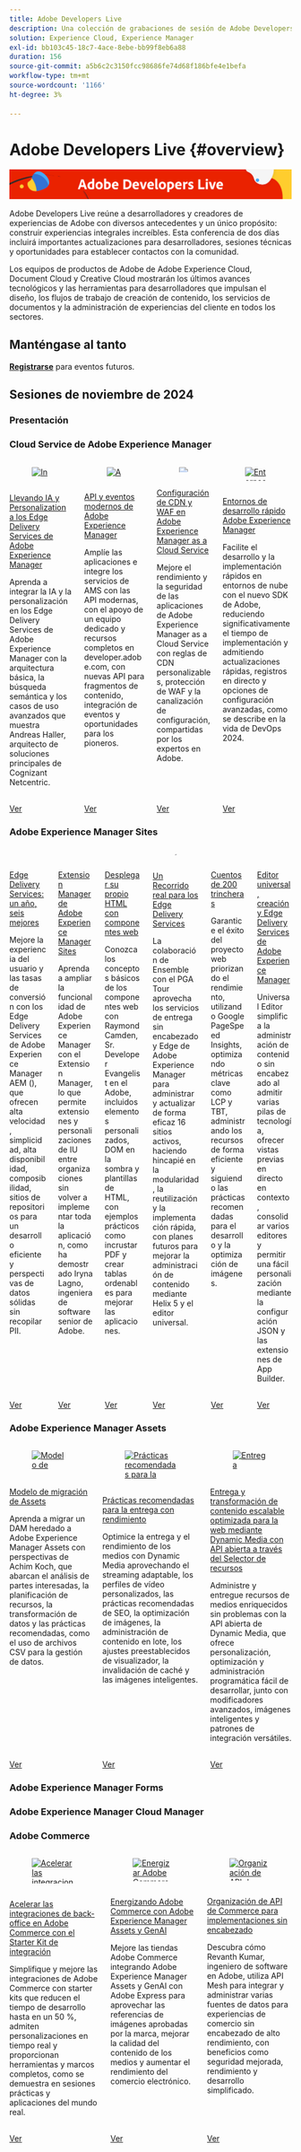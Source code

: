 ```yaml
---
title: Adobe Developers Live
description: Una colección de grabaciones de sesión de Adobe Developers Live
solution: Experience Cloud, Experience Manager
exl-id: bb103c45-18c7-4ace-8ebe-bb99f8eb6a88
duration: 156
source-git-commit: a5b6c2c3150fcc98686fe74d68f186bfe4e1befa
workflow-type: tm+mt
source-wordcount: '1166'
ht-degree: 3%

---
```


# Adobe Developers Live {#overview}

<img alt="Adobe Developers Live" src="assets/adl.png" />

Adobe Developers Live reúne a desarrolladores y creadores de experiencias de Adobe con diversos antecedentes y un único propósito: construir experiencias integrales increíbles. Esta conferencia de dos días incluirá importantes actualizaciones para desarrolladores, sesiones técnicas y oportunidades para establecer contactos con la comunidad.

Los equipos de productos de Adobe de Adobe Experience Cloud, Document Cloud y Creative Cloud mostrarán los últimos avances tecnológicos y las herramientas para desarrolladores que impulsan el diseño, los flujos de trabajo de creación de contenido, los servicios de documentos y la administración de experiencias del cliente en todos los sectores.

## Manténgase al tanto

**[Registrarse](https://developerevents.adobe.com/)** para eventos futuros.

## Sesiones de noviembre de 2024

### Presentación

<!-- CARDS

{cta = Watch}

* 2024/nov/keynote.md
-->

### Cloud Service de Adobe Experience Manager

<!-- CARDS

{cta = Watch}

* 2024/nov/ai-and-personalization.md
* 2024/nov/apis-eventing.md
* 2024/nov/cdn-waf-aemcs.md
* 2024/nov/magic-buttons.md
* 2024/nov/rapid-development-environments.md
-->
<!-- START CARDS HTML - DO NOT MODIFY BY HAND -->
<div class="columns">
    <div class="column is-half-tablet is-half-desktop is-one-third-widescreen" aria-label="Bringing AI and Personalization to Adobe Experience Manager Edge Delivery Services">
        <div class="card" style="height: 100%; display: flex; flex-direction: column; height: 100%;">
            <div class="card-image">
                <figure class="image x-is-16by9">
                    <a href="2024/nov/ai-and-personalization.md" title="Introducción de IA y Personalization a los Edge Delivery Services de Adobe Experience Manager" target="_blank" rel="referrer">
                        <img class="is-bordered-r-small" src="https://video.tv.adobe.com/v/3440405/?format=jpeg&nocache=1732728214510" alt="Introducción de IA y Personalization a los Edge Delivery Services de Adobe Experience Manager"
                             style="width: 100%; aspect-ratio: 16 / 9; object-fit: cover; overflow: hidden; display: block; margin: auto;">
                    </a>
                </figure>
            </div>
            <div class="card-content is-padded-small" style="display: flex; flex-direction: column; flex-grow: 1; justify-content: space-between;">
                <div class="top-card-content">
                    <p class="headline is-size-6 has-text-weight-bold">
                        <a href="2024/nov/ai-and-personalization.md" target="_blank" rel="referrer" title="Introducción de IA y Personalization a los Edge Delivery Services de Adobe Experience Manager">Llevando IA y Personalization a los Edge Delivery Services de Adobe Experience Manager</a>
                    </p>
                    <p class="is-size-6">Aprenda a integrar la IA y la personalización en los Edge Delivery Services de Adobe Experience Manager con la arquitectura básica, la búsqueda semántica y los casos de uso avanzados que muestra Andreas Haller, arquitecto de soluciones principales de Cognizant Netcentric.</p>
                </div>
                <a href="2024/nov/ai-and-personalization.md" target="_blank" rel="referrer" class="spectrum-Button spectrum-Button--outline spectrum-Button--primary spectrum-Button--sizeM" style="align-self: flex-start; margin-top: 1rem;">
                    <span class="spectrum-Button-label has-no-wrap has-text-weight-bold">Ver</span>
                </a>
            </div>
        </div>
    </div>
    <div class="column is-half-tablet is-half-desktop is-one-third-widescreen" aria-label="Modern Adobe Experience Manager APIs & Eventing">
        <div class="card" style="height: 100%; display: flex; flex-direction: column; height: 100%;">
            <div class="card-image">
                <figure class="image x-is-16by9">
                    <a href="2024/nov/apis-eventing.md" title="API y eventos modernos de Adobe Experience Manager" target="_blank" rel="referrer">
                        <img class="is-bordered-r-small" src="https://video.tv.adobe.com/v/3440203/?format=jpeg&nocache=1732728214493" alt="API y eventos modernos de Adobe Experience Manager"
                             style="width: 100%; aspect-ratio: 16 / 9; object-fit: cover; overflow: hidden; display: block; margin: auto;">
                    </a>
                </figure>
            </div>
            <div class="card-content is-padded-small" style="display: flex; flex-direction: column; flex-grow: 1; justify-content: space-between;">
                <div class="top-card-content">
                    <p class="headline is-size-6 has-text-weight-bold">
                        <a href="2024/nov/apis-eventing.md" target="_blank" rel="referrer" title="API y eventos modernos de Adobe Experience Manager">API y eventos modernos de Adobe Experience Manager</a>
                    </p>
                    <p class="is-size-6">Amplíe las aplicaciones e integre los servicios de AMS con las API modernas, con el apoyo de un equipo dedicado y recursos completos en developer.adobe.com, con nuevas API para fragmentos de contenido, integración de eventos y oportunidades para los pioneros.</p>
                </div>
                <a href="2024/nov/apis-eventing.md" target="_blank" rel="referrer" class="spectrum-Button spectrum-Button--outline spectrum-Button--primary spectrum-Button--sizeM" style="align-self: flex-start; margin-top: 1rem;">
                    <span class="spectrum-Button-label has-no-wrap has-text-weight-bold">Ver</span>
                </a>
            </div>
        </div>
    </div>
    <div class="column is-half-tablet is-half-desktop is-one-third-widescreen" aria-label="CDN & WAF Configuration in Adobe Experience Manager as a Cloud Service">
        <div class="card" style="height: 100%; display: flex; flex-direction: column; height: 100%;">
            <div class="card-image">
                <figure class="image x-is-16by9">
                    <a href="2024/nov/cdn-waf-aemcs.md" title="Configuración de CDN y WAF en Adobe Experience Manager as a Cloud Service" target="_blank" rel="referrer">
                        <img class="is-bordered-r-small" src="https://video.tv.adobe.com/v/3440401/?format=jpeg&nocache=1732728214505" alt="Configuración de CDN y WAF en Adobe Experience Manager as a Cloud Service"
                             style="width: 100%; aspect-ratio: 16 / 9; object-fit: cover; overflow: hidden; display: block; margin: auto;">
                    </a>
                </figure>
            </div>
            <div class="card-content is-padded-small" style="display: flex; flex-direction: column; flex-grow: 1; justify-content: space-between;">
                <div class="top-card-content">
                    <p class="headline is-size-6 has-text-weight-bold">
                        <a href="2024/nov/cdn-waf-aemcs.md" target="_blank" rel="referrer" title="Configuración de CDN y WAF en Adobe Experience Manager as a Cloud Service">Configuración de CDN y WAF en Adobe Experience Manager as a Cloud Service</a>
                    </p>
                    <p class="is-size-6">Mejore el rendimiento y la seguridad de las aplicaciones de Adobe Experience Manager as a Cloud Service con reglas de CDN personalizables, protección de WAF y la canalización de configuración, compartidas por los expertos en Adobe.</p>
                </div>
                <a href="2024/nov/cdn-waf-aemcs.md" target="_blank" rel="referrer" class="spectrum-Button spectrum-Button--outline spectrum-Button--primary spectrum-Button--sizeM" style="align-self: flex-start; margin-top: 1rem;">
                    <span class="spectrum-Button-label has-no-wrap has-text-weight-bold">Ver</span>
                </a>
            </div>
        </div>
    </div>
    <div class="column is-half-tablet is-half-desktop is-one-third-widescreen" aria-label="Adobe Experience Manager Rapid Development Environments">
        <div class="card" style="height: 100%; display: flex; flex-direction: column; height: 100%;">
            <div class="card-image">
                <figure class="image x-is-16by9">
                    <a href="2024/nov/rapid-development-environments.md" title="Entornos de desarrollo rápido de Adobe Experience Manager" target="_blank" rel="referrer">
                        <img class="is-bordered-r-small" src="https://video.tv.adobe.com/v/3440397/?format=jpeg&nocache=1732728214500" alt="Entornos de desarrollo rápido de Adobe Experience Manager"
                             style="width: 100%; aspect-ratio: 16 / 9; object-fit: cover; overflow: hidden; display: block; margin: auto;">
                    </a>
                </figure>
            </div>
            <div class="card-content is-padded-small" style="display: flex; flex-direction: column; flex-grow: 1; justify-content: space-between;">
                <div class="top-card-content">
                    <p class="headline is-size-6 has-text-weight-bold">
                        <a href="2024/nov/rapid-development-environments.md" target="_blank" rel="referrer" title="Entornos de desarrollo rápido de Adobe Experience Manager">Entornos de desarrollo rápido Adobe Experience Manager</a>
                    </p>
                    <p class="is-size-6">Facilite el desarrollo y la implementación rápidos en entornos de nube con el nuevo SDK de Adobe, reduciendo significativamente el tiempo de implementación y admitiendo actualizaciones rápidas, registros en directo y opciones de configuración avanzadas, como se describe en la vida de DevOps 2024.</p>
                </div>
                <a href="2024/nov/rapid-development-environments.md" target="_blank" rel="referrer" class="spectrum-Button spectrum-Button--outline spectrum-Button--primary spectrum-Button--sizeM" style="align-self: flex-start; margin-top: 1rem;">
                    <span class="spectrum-Button-label has-no-wrap has-text-weight-bold">Ver</span>
                </a>
            </div>
        </div>
    </div>
</div>
<!-- END CARDS HTML - DO NOT MODIFY BY HAND -->

### Adobe Experience Manager Sites

<!-- CARDS

{cta = Watch}

* 2024/nov/edge-delivery-services.md
* 2024/nov/extension-manager.md
* 2024/nov/aem-sites-gen-ai.md
* 2024/nov/html-and-web-components.md
* 2024/nov/journey-to-edge-delivery-services.md
* 2024/nov/tales-200-trenches.md
* 2024/nov/universal-editor-eds.md
-->
<!-- START CARDS HTML - DO NOT MODIFY BY HAND -->
<div class="columns">
    <div class="column is-half-tablet is-half-desktop is-one-third-widescreen" aria-label="Edge Delivery Services - One Year In, Six Ways Better">
        <div class="card" style="height: 100%; display: flex; flex-direction: column; height: 100%;">
            <div class="card-image">
                <figure class="image x-is-16by9">
                    <a href="2024/nov/edge-delivery-services.md" title="Edge Delivery Services: Un Año Más, Seis Veces Mejor" target="_blank" rel="referrer">
                        <img class="is-bordered-r-small" src="https://video.tv.adobe.com/v/3439436/?format=jpeg&nocache=1732728215691" alt="Edge Delivery Services: Un Año Más, Seis Veces Mejor"
                             style="width: 100%; aspect-ratio: 16 / 9; object-fit: cover; overflow: hidden; display: block; margin: auto;">
                    </a>
                </figure>
            </div>
            <div class="card-content is-padded-small" style="display: flex; flex-direction: column; flex-grow: 1; justify-content: space-between;">
                <div class="top-card-content">
                    <p class="headline is-size-6 has-text-weight-bold">
                        <a href="2024/nov/edge-delivery-services.md" target="_blank" rel="referrer" title="Edge Delivery Services: Un Año Más, Seis Veces Mejor">Edge Delivery Services: un año, seis mejores</a>
                    </p>
                    <p class="is-size-6">Mejore la experiencia del usuario y las tasas de conversión con los Edge Delivery Services de Adobe Experience Manager AEM (), que ofrecen alta velocidad, simplicidad, alta disponibilidad, composibilidad, sitios de repositorios para un desarrollo eficiente y perspectivas de datos sólidas sin recopilar PII.</p>
                </div>
                <a href="2024/nov/edge-delivery-services.md" target="_blank" rel="referrer" class="spectrum-Button spectrum-Button--outline spectrum-Button--primary spectrum-Button--sizeM" style="align-self: flex-start; margin-top: 1rem;">
                    <span class="spectrum-Button-label has-no-wrap has-text-weight-bold">Ver</span>
                </a>
            </div>
        </div>
    </div>
    <div class="column is-half-tablet is-half-desktop is-one-third-widescreen" aria-label="Extension Manager for Adobe Experience Manager Sites">
        <div class="card" style="height: 100%; display: flex; flex-direction: column; height: 100%;">
            <div class="card-image">
                <figure class="image x-is-16by9">
                    <a href="2024/nov/extension-manager.md" title="Extension Manager para Adobe Experience Manager Sites" target="_blank" rel="referrer">
                        <img class="is-bordered-r-small" src="https://video.tv.adobe.com/v/3440404/?format=jpeg&nocache=1732728215711" alt="Extension Manager para Adobe Experience Manager Sites"
                             style="width: 100%; aspect-ratio: 16 / 9; object-fit: cover; overflow: hidden; display: block; margin: auto;">
                    </a>
                </figure>
            </div>
            <div class="card-content is-padded-small" style="display: flex; flex-direction: column; flex-grow: 1; justify-content: space-between;">
                <div class="top-card-content">
                    <p class="headline is-size-6 has-text-weight-bold">
                        <a href="2024/nov/extension-manager.md" target="_blank" rel="referrer" title="Extension Manager para Adobe Experience Manager Sites">Extension Manager de Adobe Experience Manager Sites</a>
                    </p>
                    <p class="is-size-6">Aprenda a ampliar la funcionalidad de Adobe Experience Manager con el Extension Manager, lo que permite extensiones y personalizaciones de IU entre organizaciones sin volver a implementar toda la aplicación, como ha demostrado Iryna Lagno, ingeniera de software senior de Adobe.</p>
                </div>
                <a href="2024/nov/extension-manager.md" target="_blank" rel="referrer" class="spectrum-Button spectrum-Button--outline spectrum-Button--primary spectrum-Button--sizeM" style="align-self: flex-start; margin-top: 1rem;">
                    <span class="spectrum-Button-label has-no-wrap has-text-weight-bold">Ver</span>
                </a>
            </div>
        </div>
    </div>
    <div class="column is-half-tablet is-half-desktop is-one-third-widescreen" aria-label="Roll Your Own HTML with Web Components">
        <div class="card" style="height: 100%; display: flex; flex-direction: column; height: 100%;">
            <div class="card-image">
                <figure class="image x-is-16by9">
                    <a href="2024/nov/html-and-web-components.md" title="Trabaje con su propio HTML con componentes web" target="_blank" rel="referrer">
                        <img class="is-bordered-r-small" src="https://video.tv.adobe.com/v/3440406/?format=jpeg&nocache=1732728215715" alt="Trabaje con su propio HTML con componentes web"
                             style="width: 100%; aspect-ratio: 16 / 9; object-fit: cover; overflow: hidden; display: block; margin: auto;">
                    </a>
                </figure>
            </div>
            <div class="card-content is-padded-small" style="display: flex; flex-direction: column; flex-grow: 1; justify-content: space-between;">
                <div class="top-card-content">
                    <p class="headline is-size-6 has-text-weight-bold">
                        <a href="2024/nov/html-and-web-components.md" target="_blank" rel="referrer" title="Trabaje con su propio HTML con componentes web">Desplegar su propio HTML con componentes web</a>
                    </p>
                    <p class="is-size-6">Conozca los conceptos básicos de los componentes web con Raymond Camden, Sr. Developer Evangelist en el Adobe, incluidos elementos personalizados, DOM en la sombra y plantillas de HTML, con ejemplos prácticos como incrustar PDF y crear tablas ordenables para mejorar las aplicaciones.</p>
                </div>
                <a href="2024/nov/html-and-web-components.md" target="_blank" rel="referrer" class="spectrum-Button spectrum-Button--outline spectrum-Button--primary spectrum-Button--sizeM" style="align-self: flex-start; margin-top: 1rem;">
                    <span class="spectrum-Button-label has-no-wrap has-text-weight-bold">Ver</span>
                </a>
            </div>
        </div>
    </div>
    <div class="column is-half-tablet is-half-desktop is-one-third-widescreen" aria-label="A Real-World Journey to Edge Delivery Services">
        <div class="card" style="height: 100%; display: flex; flex-direction: column; height: 100%;">
            <div class="card-image">
                <figure class="image x-is-16by9">
                    <a href="2024/nov/journey-to-edge-delivery-services.md" title="Un Recorrido real para los Edge Delivery Services" target="_blank" rel="referrer">
                        <img class="is-bordered-r-small" src="https://video.tv.adobe.com/v/3439421/?format=jpeg&nocache=1732728215707" alt="Un Recorrido real para los Edge Delivery Services"
                             style="width: 100%; aspect-ratio: 16 / 9; object-fit: cover; overflow: hidden; display: block; margin: auto;">
                    </a>
                </figure>
            </div>
            <div class="card-content is-padded-small" style="display: flex; flex-direction: column; flex-grow: 1; justify-content: space-between;">
                <div class="top-card-content">
                    <p class="headline is-size-6 has-text-weight-bold">
                        <a href="2024/nov/journey-to-edge-delivery-services.md" target="_blank" rel="referrer" title="Un Recorrido real para los Edge Delivery Services">Un Recorrido real para los Edge Delivery Services</a>
                    </p>
                    <p class="is-size-6">La colaboración de Ensemble con el PGA Tour aprovecha los servicios de entrega sin encabezado y Edge de Adobe Experience Manager para administrar y actualizar de forma eficaz 16 sitios activos, haciendo hincapié en la modularidad, la reutilización y la implementación rápida, con planes futuros para mejorar la administración de contenido mediante Helix 5 y el editor universal.</p>
                </div>
                <a href="2024/nov/journey-to-edge-delivery-services.md" target="_blank" rel="referrer" class="spectrum-Button spectrum-Button--outline spectrum-Button--primary spectrum-Button--sizeM" style="align-self: flex-start; margin-top: 1rem;">
                    <span class="spectrum-Button-label has-no-wrap has-text-weight-bold">Ver</span>
                </a>
            </div>
        </div>
    </div>
    <div class="column is-half-tablet is-half-desktop is-one-third-widescreen" aria-label="Tales from 200 Trenches">
        <div class="card" style="height: 100%; display: flex; flex-direction: column; height: 100%;">
            <div class="card-image">
                <figure class="image x-is-16by9">
                    <a href="2024/nov/tales-200-trenches.md" title="Cuentos de 200 trincheras" target="_blank" rel="referrer">
                        <img class="is-bordered-r-small" src="https://video.tv.adobe.com/v/3439424/?format=jpeg&nocache=1732728215698" alt="Cuentos de 200 trincheras"
                             style="width: 100%; aspect-ratio: 16 / 9; object-fit: cover; overflow: hidden; display: block; margin: auto;">
                    </a>
                </figure>
            </div>
            <div class="card-content is-padded-small" style="display: flex; flex-direction: column; flex-grow: 1; justify-content: space-between;">
                <div class="top-card-content">
                    <p class="headline is-size-6 has-text-weight-bold">
                        <a href="2024/nov/tales-200-trenches.md" target="_blank" rel="referrer" title="Cuentos de 200 trincheras">Cuentos de 200 trincheras</a>
                    </p>
                    <p class="is-size-6">Garantice el éxito del proyecto web priorizando el rendimiento, utilizando Google PageSpeed Insights, optimizando métricas clave como LCP y TBT, administrando los recursos de forma eficiente y siguiendo las prácticas recomendadas para el desarrollo y la optimización de imágenes.</p>
                </div>
                <a href="2024/nov/tales-200-trenches.md" target="_blank" rel="referrer" class="spectrum-Button spectrum-Button--outline spectrum-Button--primary spectrum-Button--sizeM" style="align-self: flex-start; margin-top: 1rem;">
                    <span class="spectrum-Button-label has-no-wrap has-text-weight-bold">Ver</span>
                </a>
            </div>
        </div>
    </div>
    <div class="column is-half-tablet is-half-desktop is-one-third-widescreen" aria-label="Universal Editor, Adobe Experience Manager Authoring & Edge Delivery Services">
        <div class="card" style="height: 100%; display: flex; flex-direction: column; height: 100%;">
            <div class="card-image">
                <figure class="image x-is-16by9">
                    <a href="2024/nov/universal-editor-eds.md" title="Editor universal, Adobe Experience Manager Authoring y Edge Delivery Services" target="_blank" rel="referrer">
                        <img class="is-bordered-r-small" src="https://video.tv.adobe.com/v/3439423/?format=jpeg&nocache=1732728215703" alt="Editor universal, Adobe Experience Manager Authoring y Edge Delivery Services"
                             style="width: 100%; aspect-ratio: 16 / 9; object-fit: cover; overflow: hidden; display: block; margin: auto;">
                    </a>
                </figure>
            </div>
            <div class="card-content is-padded-small" style="display: flex; flex-direction: column; flex-grow: 1; justify-content: space-between;">
                <div class="top-card-content">
                    <p class="headline is-size-6 has-text-weight-bold">
                        <a href="2024/nov/universal-editor-eds.md" target="_blank" rel="referrer" title="Editor universal, Adobe Experience Manager Authoring y Edge Delivery Services">Editor universal, creación y Edge Delivery Services de Adobe Experience Manager</a>
                    </p>
                    <p class="is-size-6">Universal Editor simplifica la administración de contenido sin encabezado al admitir varias pilas de tecnología, ofrecer vistas previas en directo en contexto, consolidar varios editores y permitir una fácil personalización mediante la configuración JSON y las extensiones de App Builder.</p>
                </div>
                <a href="2024/nov/universal-editor-eds.md" target="_blank" rel="referrer" class="spectrum-Button spectrum-Button--outline spectrum-Button--primary spectrum-Button--sizeM" style="align-self: flex-start; margin-top: 1rem;">
                    <span class="spectrum-Button-label has-no-wrap has-text-weight-bold">Ver</span>
                </a>
            </div>
        </div>
    </div>
</div>
<!-- END CARDS HTML - DO NOT MODIFY BY HAND -->

### Adobe Experience Manager Assets

<!-- CARDS

{cta = Watch}

* 2024/nov/asset-migration-blueprint.md
* 2024/nov/performant-delivery.md
* 2024/nov/dynamic-media-open-api.md
-->
<!-- START CARDS HTML - DO NOT MODIFY BY HAND -->
<div class="columns">
    <div class="column is-half-tablet is-half-desktop is-one-third-widescreen" aria-label="Assets Migration Blueprint">
        <div class="card" style="height: 100%; display: flex; flex-direction: column; height: 100%;">
            <div class="card-image">
                <figure class="image x-is-16by9">
                    <a href="2024/nov/asset-migration-blueprint.md" title="Modelo de migración de Assets" target="_blank" rel="referrer">
                        <img class="is-bordered-r-small" src="https://video.tv.adobe.com/v/3440403/?format=jpeg&nocache=1732728216966" alt="Modelo de migración de Assets"
                             style="width: 100%; aspect-ratio: 16 / 9; object-fit: cover; overflow: hidden; display: block; margin: auto;">
                    </a>
                </figure>
            </div>
            <div class="card-content is-padded-small" style="display: flex; flex-direction: column; flex-grow: 1; justify-content: space-between;">
                <div class="top-card-content">
                    <p class="headline is-size-6 has-text-weight-bold">
                        <a href="2024/nov/asset-migration-blueprint.md" target="_blank" rel="referrer" title="Modelo de migración de Assets">Modelo de migración de Assets</a>
                    </p>
                    <p class="is-size-6">Aprenda a migrar un DAM heredado a Adobe Experience Manager Assets con perspectivas de Achim Koch, que abarcan el análisis de partes interesadas, la planificación de recursos, la transformación de datos y las prácticas recomendadas, como el uso de archivos CSV para la gestión de datos.</p>
                </div>
                <a href="2024/nov/asset-migration-blueprint.md" target="_blank" rel="referrer" class="spectrum-Button spectrum-Button--outline spectrum-Button--primary spectrum-Button--sizeM" style="align-self: flex-start; margin-top: 1rem;">
                    <span class="spectrum-Button-label has-no-wrap has-text-weight-bold">Ver</span>
                </a>
            </div>
        </div>
    </div>
    <div class="column is-half-tablet is-half-desktop is-one-third-widescreen" aria-label="Best Practices for Performant Delivery">
        <div class="card" style="height: 100%; display: flex; flex-direction: column; height: 100%;">
            <div class="card-image">
                <figure class="image x-is-16by9">
                    <a href="2024/nov/performant-delivery.md" title="Prácticas recomendadas para la entrega con rendimiento" target="_blank" rel="referrer">
                        <img class="is-bordered-r-small" src="https://video.tv.adobe.com/v/3440399/?format=jpeg&nocache=1732728216971" alt="Prácticas recomendadas para la entrega con rendimiento"
                             style="width: 100%; aspect-ratio: 16 / 9; object-fit: cover; overflow: hidden; display: block; margin: auto;">
                    </a>
                </figure>
            </div>
            <div class="card-content is-padded-small" style="display: flex; flex-direction: column; flex-grow: 1; justify-content: space-between;">
                <div class="top-card-content">
                    <p class="headline is-size-6 has-text-weight-bold">
                        <a href="2024/nov/performant-delivery.md" target="_blank" rel="referrer" title="Prácticas recomendadas para la entrega con rendimiento">Prácticas recomendadas para la entrega con rendimiento</a>
                    </p>
                    <p class="is-size-6">Optimice la entrega y el rendimiento de los medios con Dynamic Media aprovechando el streaming adaptable, los perfiles de vídeo personalizados, las prácticas recomendadas de SEO, la optimización de imágenes, la administración de contenido en lote, los ajustes preestablecidos de visualizador, la invalidación de caché y las imágenes inteligentes.</p>
                </div>
                <a href="2024/nov/performant-delivery.md" target="_blank" rel="referrer" class="spectrum-Button spectrum-Button--outline spectrum-Button--primary spectrum-Button--sizeM" style="align-self: flex-start; margin-top: 1rem;">
                    <span class="spectrum-Button-label has-no-wrap has-text-weight-bold">Ver</span>
                </a>
            </div>
        </div>
    </div>
    <div class="column is-half-tablet is-half-desktop is-one-third-widescreen" aria-label="Scalable Web-Optimized Delivery and Content Transformation Using Dynamic Media with Open API via Asset Selector">
        <div class="card" style="height: 100%; display: flex; flex-direction: column; height: 100%;">
            <div class="card-image">
                <figure class="image x-is-16by9">
                    <a href="2024/nov/dynamic-media-open-api.md" title="Entrega optimizada para la web y transformación de contenido escalable mediante Dynamic Media con API abierta a través del Selector de recursos" target="_blank" rel="referrer">
                        <img class="is-bordered-r-small" src="https://video.tv.adobe.com/v/3440336/?format=jpeg&nocache=1732728216958" alt="Entrega optimizada para la web y transformación de contenido escalable mediante Dynamic Media con API abierta a través del Selector de recursos"
                             style="width: 100%; aspect-ratio: 16 / 9; object-fit: cover; overflow: hidden; display: block; margin: auto;">
                    </a>
                </figure>
            </div>
            <div class="card-content is-padded-small" style="display: flex; flex-direction: column; flex-grow: 1; justify-content: space-between;">
                <div class="top-card-content">
                    <p class="headline is-size-6 has-text-weight-bold">
                        <a href="2024/nov/dynamic-media-open-api.md" target="_blank" rel="referrer" title="Entrega optimizada para la web y transformación de contenido escalable mediante Dynamic Media con API abierta a través del Selector de recursos">Entrega y transformación de contenido escalable optimizada para la web mediante Dynamic Media con API abierta a través del Selector de recursos</a>
                    </p>
                    <p class="is-size-6">Administre y entregue recursos de medios enriquecidos sin problemas con la API abierta de Dynamic Media, que ofrece personalización, optimización y administración programática fácil de desarrollar, junto con modificadores avanzados, imágenes inteligentes y patrones de integración versátiles.</p>
                </div>
                <a href="2024/nov/dynamic-media-open-api.md" target="_blank" rel="referrer" class="spectrum-Button spectrum-Button--outline spectrum-Button--primary spectrum-Button--sizeM" style="align-self: flex-start; margin-top: 1rem;">
                    <span class="spectrum-Button-label has-no-wrap has-text-weight-bold">Ver</span>
                </a>
            </div>
        </div>
    </div>
</div>
<!-- END CARDS HTML - DO NOT MODIFY BY HAND -->

### Adobe Experience Manager Forms

<!-- CARDS

{cta = Watch}

* 2024/nov/forms-on-the-edge.md
-->

### Adobe Experience Manager Cloud Manager

<!-- CARDS

{cta = Watch}

* 2024/nov/dev-ops-cloud-manager.md

-->
<!-- START CARDS HTML - DO NOT MODIFY BY HAND -->

### Adobe Commerce

<!-- CARDS

{cta = Watch}

* 2024/nov/back-office-integrations.md
* 2024/nov/commerce-aem-assets-gen-ai.md
* 2024/nov/commerce-storefront-eds.md
* 2024/nov/commerce-api-headless.md
-->
<!-- START CARDS HTML - DO NOT MODIFY BY HAND -->
<div class="columns">
    <div class="column is-half-tablet is-half-desktop is-one-third-widescreen" aria-label="Accelerate Back-Office Integrations in Adobe Commerce with the Integration Starter Kit">
        <div class="card" style="height: 100%; display: flex; flex-direction: column; height: 100%;">
            <div class="card-image">
                <figure class="image x-is-16by9">
                    <a href="2024/nov/back-office-integrations.md" title="Acelerar las integraciones de back-office en Adobe Commerce con el Integration Starter Kit" target="_blank" rel="referrer">
                        <img class="is-bordered-r-small" src="https://video.tv.adobe.com/v/3440398/?format=jpeg&nocache=1732728218295" alt="Acelerar las integraciones de back-office en Adobe Commerce con el Integration Starter Kit"
                             style="width: 100%; aspect-ratio: 16 / 9; object-fit: cover; overflow: hidden; display: block; margin: auto;">
                    </a>
                </figure>
            </div>
            <div class="card-content is-padded-small" style="display: flex; flex-direction: column; flex-grow: 1; justify-content: space-between;">
                <div class="top-card-content">
                    <p class="headline is-size-6 has-text-weight-bold">
                        <a href="2024/nov/back-office-integrations.md" target="_blank" rel="referrer" title="Acelerar las integraciones de back-office en Adobe Commerce con el Integration Starter Kit">Acelerar las integraciones de back-office en Adobe Commerce con el Starter Kit de integración</a>
                    </p>
                    <p class="is-size-6">Simplifique y mejore las integraciones de Adobe Commerce con starter kits que reducen el tiempo de desarrollo hasta en un 50 %, admiten personalizaciones en tiempo real y proporcionan herramientas y marcos completos, como se demuestra en sesiones prácticas y aplicaciones del mundo real.</p>
                </div>
                <a href="2024/nov/back-office-integrations.md" target="_blank" rel="referrer" class="spectrum-Button spectrum-Button--outline spectrum-Button--primary spectrum-Button--sizeM" style="align-self: flex-start; margin-top: 1rem;">
                    <span class="spectrum-Button-label has-no-wrap has-text-weight-bold">Ver</span>
                </a>
            </div>
        </div>
    </div>
    <div class="column is-half-tablet is-half-desktop is-one-third-widescreen" aria-label="Energizing Adobe Commerce with Adobe Experience Manager Assets and GenAI">
        <div class="card" style="height: 100%; display: flex; flex-direction: column; height: 100%;">
            <div class="card-image">
                <figure class="image x-is-16by9">
                    <a href="2024/nov/commerce-aem-assets-gen-ai.md" title="Energizar Adobe Commerce con Adobe Experience Manager Assets y GenAI" target="_blank" rel="referrer">
                        <img class="is-bordered-r-small" src="https://video.tv.adobe.com/v/3440400/?format=jpeg&nocache=1732728218286" alt="Energizar Adobe Commerce con Adobe Experience Manager Assets y GenAI"
                             style="width: 100%; aspect-ratio: 16 / 9; object-fit: cover; overflow: hidden; display: block; margin: auto;">
                    </a>
                </figure>
            </div>
            <div class="card-content is-padded-small" style="display: flex; flex-direction: column; flex-grow: 1; justify-content: space-between;">
                <div class="top-card-content">
                    <p class="headline is-size-6 has-text-weight-bold">
                        <a href="2024/nov/commerce-aem-assets-gen-ai.md" target="_blank" rel="referrer" title="Energizar Adobe Commerce con Adobe Experience Manager Assets y GenAI">Energizando Adobe Commerce con Adobe Experience Manager Assets y GenAI</a>
                    </p>
                    <p class="is-size-6">Mejore las tiendas Adobe Commerce integrando Adobe Experience Manager Assets y GenAI con Adobe Express para aprovechar las referencias de imágenes aprobadas por la marca, mejorar la calidad del contenido de los medios y aumentar el rendimiento del comercio electrónico.</p>
                </div>
                <a href="2024/nov/commerce-aem-assets-gen-ai.md" target="_blank" rel="referrer" class="spectrum-Button spectrum-Button--outline spectrum-Button--primary spectrum-Button--sizeM" style="align-self: flex-start; margin-top: 1rem;">
                    <span class="spectrum-Button-label has-no-wrap has-text-weight-bold">Ver</span>
                </a>
            </div>
        </div>
    </div>
    <div class="column is-half-tablet is-half-desktop is-one-third-widescreen" aria-label="Orchestrating Commerce APIs for Headless Implementations">
        <div class="card" style="height: 100%; display: flex; flex-direction: column; height: 100%;">
            <div class="card-image">
                <figure class="image x-is-16by9">
                    <a href="2024/nov/commerce-api-headless.md" title="Organización de API de Commerce para implementaciones sin encabezado" target="_blank" rel="referrer">
                        <img class="is-bordered-r-small" src="https://video.tv.adobe.com/v/3440402/?format=jpeg&nocache=1732728218291" alt="Organización de API de Commerce para implementaciones sin encabezado"
                             style="width: 100%; aspect-ratio: 16 / 9; object-fit: cover; overflow: hidden; display: block; margin: auto;">
                    </a>
                </figure>
            </div>
            <div class="card-content is-padded-small" style="display: flex; flex-direction: column; flex-grow: 1; justify-content: space-between;">
                <div class="top-card-content">
                    <p class="headline is-size-6 has-text-weight-bold">
                        <a href="2024/nov/commerce-api-headless.md" target="_blank" rel="referrer" title="Organización de API de Commerce para implementaciones sin encabezado">Organización de API de Commerce para implementaciones sin encabezado</a>
                    </p>
                    <p class="is-size-6">Descubra cómo Revanth Kumar, ingeniero de software en Adobe, utiliza API Mesh para integrar y administrar varias fuentes de datos para experiencias de comercio sin encabezado de alto rendimiento, con beneficios como seguridad mejorada, rendimiento y desarrollo simplificado.</p>
                </div>
                <a href="2024/nov/commerce-api-headless.md" target="_blank" rel="referrer" class="spectrum-Button spectrum-Button--outline spectrum-Button--primary spectrum-Button--sizeM" style="align-self: flex-start; margin-top: 1rem;">
                    <span class="spectrum-Button-label has-no-wrap has-text-weight-bold">Ver</span>
                </a>
            </div>
        </div>
    </div>
</div>
<!-- END CARDS HTML - DO NOT MODIFY BY HAND -->

